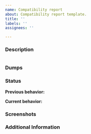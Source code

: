 ```yaml
---
name: Compatibility report
about: Compatibility report template.
title: ''
labels: ''
assignees: ''

---
```


<!---READ THE README BEFORE SUBMITTING AN ISSUE!
IF YOU'RE HERE TO CREATE AN ISSUE ASKING FOR SUPPORT, YOU'RE IN THE WRONG PLACE.
For support, go to our Discord server: https://discord.gg/26Xjx23

This template is meant to help create quality reports, please use it.--->
### Description
<!-- Provide a simple description of what happens during the emulation. -->

<!-- If the game displays an error message:
Click inside the window, press CTRL+C to copy, and paste between the apostrophes below -->
```

```


### Dumps
<!-- XBE Dump, KrnlDebug, HLE Cache, ETC.
- To generate an XBE Dump, load your XBE then go to Edit -> Dump Xbe Info To -> File... then upload the Xbe.txt here.
- To generate a KrnlDebug, go to View -> Debug Output (kernel) -> File... then begin emulation. When finished emulating, upload the KrnlDebug.txt here also. -->


### Status
**Previous behavior:** 
<!-- If there is no known previous behavior (e.g. you're creating the issue) just put 'None reported' -->


**Current behavior:**
<!-- Can be similar to your desciption, just shorter and more concise -->


### Screenshots
<!-- Graphics, Glitches, 'Test-Case' Messages, ETC. To easily screenshot, press ALT+PrtScr in the window, then paste below this text. -->


### Additional Information
<!-- Any additional information such as configuration (did you enable any 'hacks' in settings?), version hash, or other comments -->
